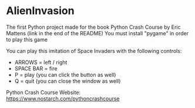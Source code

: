 # AlienInvasion
The first Python project made for the book Python Crash Course by Eric Mattens (link in the end of the README)
You must install "pygame" in order to play this game

You can play this imitation of Space Invaders with the following controls:  
  - ARROWS = left / right  
  - SPACE BAR = fire  
  - P = play (you can click the button as well)  
  - Q = quit (you can close the window as well)  

Python Crash Course Website: https://www.nostarch.com/pythoncrashcourse
